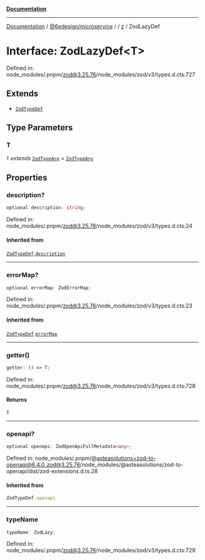 [**Documentation**](../../../../../README.md)

***

[Documentation](../../../../../README.md) / [@6edesign/microservice](../../../README.md) / [](../../../README.md) / [z](../README.md) / ZodLazyDef

# Interface: ZodLazyDef&lt;T&gt;

Defined in: node\_modules/.pnpm/zod@3.25.76/node\_modules/zod/v3/types.d.cts:727

## Extends

- [`ZodTypeDef`](ZodTypeDef.md)

## Type Parameters

### T

`T` *extends* [`ZodTypeAny`](../type-aliases/ZodTypeAny.md) = [`ZodTypeAny`](../type-aliases/ZodTypeAny.md)

## Properties

### description?

```ts
optional description: string;
```

Defined in: node\_modules/.pnpm/zod@3.25.76/node\_modules/zod/v3/types.d.cts:24

#### Inherited from

[`ZodTypeDef`](ZodTypeDef.md).[`description`](ZodTypeDef.md#description)

***

### errorMap?

```ts
optional errorMap: ZodErrorMap;
```

Defined in: node\_modules/.pnpm/zod@3.25.76/node\_modules/zod/v3/types.d.cts:23

#### Inherited from

[`ZodTypeDef`](ZodTypeDef.md).[`errorMap`](ZodTypeDef.md#errormap)

***

### getter()

```ts
getter: () => T;
```

Defined in: node\_modules/.pnpm/zod@3.25.76/node\_modules/zod/v3/types.d.cts:728

#### Returns

`T`

***

### openapi?

```ts
optional openapi: ZodOpenApiFullMetadata<any>;
```

Defined in: node\_modules/.pnpm/@asteasolutions+zod-to-openapi@6.4.0\_zod@3.25.76/node\_modules/@asteasolutions/zod-to-openapi/dist/zod-extensions.d.ts:28

#### Inherited from

```ts
ZodTypeDef.openapi
```

***

### typeName

```ts
typeName: ZodLazy;
```

Defined in: node\_modules/.pnpm/zod@3.25.76/node\_modules/zod/v3/types.d.cts:729
